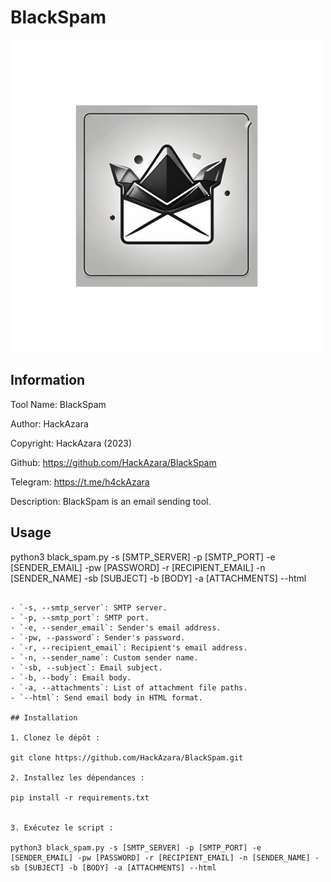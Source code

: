 # BlackSpam

![BlackSpam](Design.png)

## Information

Tool Name: BlackSpam

Author: HackAzara

Copyright: HackAzara (2023)

Github: https://github.com/HackAzara/BlackSpam

Telegram: https://t.me/h4ckAzara

Description: BlackSpam is an email sending tool.

## Usage

python3 black_spam.py -s [SMTP_SERVER] -p [SMTP_PORT] -e [SENDER_EMAIL] -pw [PASSWORD] -r [RECIPIENT_EMAIL] -n [SENDER_NAME] -sb [SUBJECT] -b [BODY] -a [ATTACHMENTS] --html
```

- `-s, --smtp_server`: SMTP server.
- `-p, --smtp_port`: SMTP port.
- `-e, --sender_email`: Sender's email address.
- `-pw, --password`: Sender's password.
- `-r, --recipient_email`: Recipient's email address.
- `-n, --sender_name`: Custom sender name.
- `-sb, --subject`: Email subject.
- `-b, --body`: Email body.
- `-a, --attachments`: List of attachment file paths.
- `--html`: Send email body in HTML format.

## Installation

1. Clonez le dépôt :

git clone https://github.com/HackAzara/BlackSpam.git

2. Installez les dépendances :

pip install -r requirements.txt


3. Exécutez le script :

python3 black_spam.py -s [SMTP_SERVER] -p [SMTP_PORT] -e [SENDER_EMAIL] -pw [PASSWORD] -r [RECIPIENT_EMAIL] -n [SENDER_NAME] -sb [SUBJECT] -b [BODY] -a [ATTACHMENTS] --html
